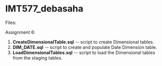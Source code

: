 # IMT577_debasaha


Files:

Assignment 6:
1. **CreateDimensionalTable.sql** -- script to create Dimensional tables. 
2. **DIM_DATE.sql** -- script to create and populate Date Dimension table. 
3. **LoadDimensionalTables.sql** -- script to load the Dimensional tables from the staging tables. 
